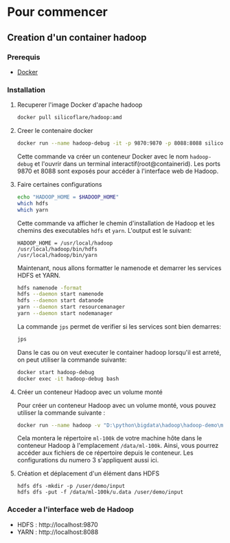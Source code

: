 # Pour commencer

## Creation d'un container hadoop

### Prerequis
- [Docker](https://docs.docker.com/get-docker/)

### Installation
1. Recuperer l'image Docker d'apache hadoop

    ```bash
    docker pull silicoflare/hadoop:amd
    ```
2. Creer le contenaire docker
    ```bash
    docker run --name hadoop-debug -it -p 9870:9870 -p 8088:8088 silicoflare/hadoop:amd bash
    ```
    Cette commande va créer un conteneur Docker avec le nom `hadoop-debug` et l'ouvrir dans un terminal interactif(root@containerid). Les ports 9870 et 8088 sont exposés pour accéder à l'interface web de Hadoop.

3. Faire certaines configurations

    ```bash
    echo "HADOOP_HOME = $HADOOP_HOME"
    which hdfs
    which yarn
    ```
   
    Cette commande va afficher le chemin d'installation de Hadoop et les chemins des executables `hdfs` et `yarn`.
    L'output est le suivant:
    ``` 
    HADOOP_HOME = /usr/local/hadoop
    /usr/local/hadoop/bin/hdfs
    /usr/local/hadoop/bin/yarn
    
    ```
    
    Maintenant, nous allons formatter le namenode et demarrer les services HDFS et YARN.
    ```bash
    hdfs namenode -format
    hdfs --daemon start namenode
    hdfs --daemon start datanode 
    yarn --daemon start resourcemanager
    yarn --daemon start nodemanager
    ```
    
    La commande `jps` permet de verifier si les services sont bien demarres:
    ```bash
    jps
    ```
    
    Dans le cas ou on veut executer le container hadoop lorsqu'il est arreté, on peut utiliser la commande suivante:
    ```bash
    docker start hadoop-debug
    docker exec -it hadoop-debug bash 
    ```
4. Créer un conteneur Hadoop avec un volume monté

   Pour créer un conteneur Hadoop avec un volume monté, vous pouvez utiliser la commande suivante :
   ```bash
   docker run --name hadoop -v "D:\python\bigdata\hadoop\hadoop-demo\ml-100k\ml-100k:/data/ml-100k" -it -p 9870:9870 -p 8088:8088 silicoflare/hadoop:amd bash
   ```
   Cela montera le répertoire `ml-100k` de votre machine hôte dans le conteneur Hadoop à l'emplacement `/data/ml-100k`. Ainsi, vous pourrez accéder aux fichiers de ce répertoire depuis le conteneur.
   Les configurations du numero 3 s'appliquent aussi ici.

5. Création et déplacement d'un élément dans HDFS
   ```
   hdfs dfs -mkdir -p /user/demo/input
   hdfs dfs -put -f /data/ml-100k/u.data /user/demo/input
   ```

### Acceder a l'interface web de Hadoop
- HDFS : http://localhost:9870
- YARN : http://localhost:8088
